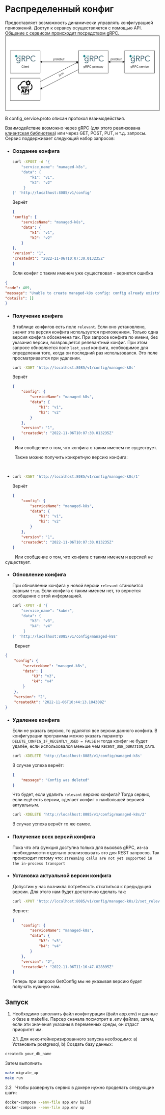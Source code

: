 # Распределенный конфиг

Предоставляет возможность динамически управлять конфигурацией приложений.
Доступ к сервису осуществляется с помощью API.
Общение с сервисом  происходит посредством gRPC.
![](/images/diagram.png)

В config_service.proto описан протокол взаимодействия.

Взаимодействие возможно через gRPC (для этого реализована [клиентская библиотека](https://github.com/AndreyTamplon/DistributedConfigLibrary)) или через GET, POST, PUT, и т.д. запросы.
Сервис поддерживает следующий набор запросов:

- ### Создание конфига
  
  ```bash
  curl -XPOST -d '{
      "service_name": "managed-k8s",
      "data": {
          "k1": "v1",
          "k2": "v2"
       } 
  }' 'http://localhost:8085/v1/config'
  ```
  
  Вернёт
  
  ```json
  {
  "config": {
      "serviceName": "managed-k8s",
      "data": {
          "k1": "v1",
          "k2": "v2"
      }
  },
  "version": "1",
  "createdAt": "2022-11-06T10:07:30.013235Z"
  }
  ```
  
  Если конфиг с таким именем уже существовал - вернется ошибка  

```json
{
"code": 409,
"message": "Unable to create managed-k8s config: config already exists",
"details": []
}
```

- ### Получение конфига
  
  В таблице конфигов есть поле `relevant`. Если оно установлено, значит эта версия конфига используется приложением. Только одна версия конфига обозначена так. При запросе конфига по имени, без указания версии, возвращается релевантный конфиг. При этом запросе обновляется поле `last_used` конфига, необходимое для определения того, когда он последний раз использовался. Это поле просматривается при удалении.
  
  ```bash
  curl -XGET 'http://localhost:8085/v1/config/managed-k8s'
  ```
  
  Вернёт
  
  ```json
  {
      "config": {
          "serviceName": "managed-k8s",
          "data": {
              "k1": "v1",
              "k2": "v2"
          }
      },
      "version": "1",
      "createdAt": "2022-11-06T10:07:30.013235Z"
  }
  ```

        Или сообщение о том, что конфига с таким именем не существует.

        Также можно получить конкретную версию конфига:

        

* ```bash
  curl -XGET 'http://localhost:8085/v1/config/managed-k8s/1'
  ```
  
  Вернёт
  
  ```json
  {
      "config": {
          "serviceName": "managed-k8s",
          "data": {
              "k1": "v1",
              "k2": "v2"
          }
      },
      "version": "1",
      "createdAt": "2022-11-06T10:07:30.013235Z"
  }
  ```

        Или сообщение о том, что конфига с таким именем и версией не существует.

- ### Обновление конфига
  
  При обновлении конфига у новой версии `relevant` становится равным `true`.  Если конфига с таким именем нет, то вернется сообщение с этой информацией.
  
  ```bash
  curl -XPUT -d '{
      "service_name": "kuber",
      "data": {
          "k3": "v3",
          "k4": "v4"
       } 
  }' 'http://localhost:8085/v1/config/managed-k8s'
  ```

        Вернет        

```json
{
    "config": {
        "serviceName": "managed-k8s",
        "data": {
            "k3": "v3",
            "k4": "v4"
        }
    },
    "version": "2",
    "createdAt": "2022-11-06T10:44:13.104308Z"
}
```

- ### Удаление конфига
  
  Если не указать версию, то удалятся все версии данного конфига. В конфигурации программы можно указать параметр `DELETE_CONFIG_IF_RECENTLY_USED = FALSE` и тогда конфиг не будет удалён, если использовался меньше чем `RECENT_USE_DURATION_DAYS`.
  
  ```bash
  curl -XDELETE 'http://localhost:8085/v1/config/managed-k8s'
  ```
  
  В случае успеха вернёт:
  
  ```json
  {
      "message": "Config was deleted"
  }
  ```
  
  Что будет, если удалить `relevant` версию конфига? Тогда сервис, если ещё есть версии, сделает конфиг с наибольшей версией актуальным.
  
  ```bash
  curl -XDELETE 'http://localhost:8085/v1/config/managed-k8s/2'
  ```
  
  В случае успеха вернёт то же самое.

- ### Получение всех версий конфига
  
  Пока что эта функция доступна только  для вызовов gRPC, из-за необходимости отдельно реализовывать это для REST запросов. Так происходит потому что: `streaming calls are not yet supported in the in-process transport`

- ### Установка актуальной версии конфига
  
  Допустим у нас возникла потребность откатиться к предыдущей версии. Для этого нам будет достаточно сделать так:
  
  ```bash
  curl -XPUT 'http://localhost:8085/v1/config/managed-k8s/2/set_relevant'
  ```
  
  Вернет:
  
  ```json
  {
      "config": {
          "serviceName": "managed-k8s",
          "data": {
              "k3": "v3",
              "k4": "v4"
          }
      },
      "version": "2",
      "createdAt": "2022-11-06T11:16:47.828395Z"
  }
  ```
  
  Теперь при запросе GetConfig мы не указывая версию будет получать нужную нам.

## Запуск

1) Необходимо заполнить файл конфигурации (файл app.env) и данные о базе в makefile. Парсер сначала посмотрит в .env файлах, затем, если эти значения указаны в переменных среды, он отдаст приоритет им.
   
   2.1. Для неконтейнеризированного запуска необходимо:
    a) Установить postgresql,
    b) Создать базу данных: 

```bash
createdb your_db_name
```

Затем выполнить  

```bash
make migrate_up
make run
```

2.2   Чтобы развернуть сервис в докере нужно проделать следующие шаги:   

```bash
docker-compose --env-file app.env build
docker-compose --env-file app.env up
```
